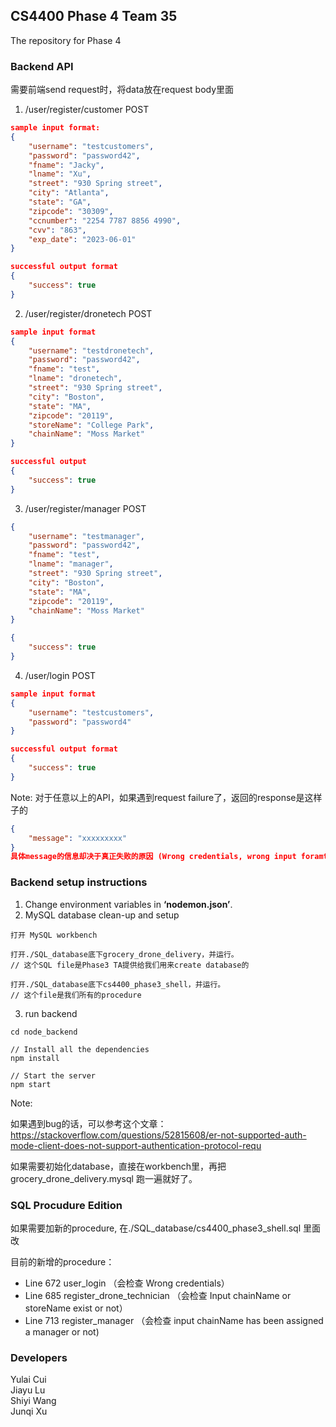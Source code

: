 ## CS4400 Phase 4 Team 35
The repository for Phase 4
<br/>

### Backend API

需要前端send request时，将data放在request body里面

1. /user/register/customer   POST
```json
sample input format:
{
    "username": "testcustomers", 
    "password": "password42", 
    "fname": "Jacky",
    "lname": "Xu",
    "street": "930 Spring street",
    "city": "Atlanta",
    "state": "GA",
    "zipcode": "30309",
    "ccnumber": "2254 7787 8856 4990",
    "cvv": "863",
    "exp_date": "2023-06-01"
}

successful output format
{
    "success": true
}

```
2. /user/register/dronetech  POST
```json
sample input format
{
    "username": "testdronetech", 
    "password": "password42", 
    "fname": "test",
    "lname": "dronetech",
    "street": "930 Spring street",
    "city": "Boston",
    "state": "MA",
    "zipcode": "20119",
    "storeName": "College Park",
    "chainName": "Moss Market"
}

successful output
{
    "success": true
}

```
3. /user/register/manager  POST
```json
{
    "username": "testmanager", 
    "password": "password42", 
    "fname": "test",
    "lname": "manager",
    "street": "930 Spring street",
    "city": "Boston",
    "state": "MA",
    "zipcode": "20119",
    "chainName": "Moss Market"
}

{
    "success": true
}

```

4. /user/login  POST
```json
sample input format
{
    "username": "testcustomers", 
    "password": "password4"
}

successful output format
{
    "success": true
}

```

Note:
对于任意以上的API，如果遇到request failure了，返回的response是这样子的
```json
{
    "message": "xxxxxxxxx"
}
具体message的信息却决于真正失败的原因 (Wrong credentials, wrong input foramt, etc..)
```

### Backend setup instructions
1. Change environment variables in **‘nodemon.json’**.
2. MySQL database clean-up and setup
```
打开 MySQL workbench

打开./SQL_database底下grocery_drone_delivery，并运行。
// 这个SQL file是Phase3 TA提供给我们用来create database的

打开./SQL_database底下cs4400_phase3_shell，并运行。
// 这个file是我们所有的procedure
```
3. run backend
```
cd node_backend

// Install all the dependencies
npm install

// Start the server
npm start
```
Note:

如果遇到bug的话，可以参考这个文章：
https://stackoverflow.com/questions/52815608/er-not-supported-auth-mode-client-does-not-support-authentication-protocol-requ
<br />

如果需要初始化database，直接在workbench里，再把grocery_drone_delivery.mysql 跑一遍就好了。
<br />

### SQL Procudure Edition
如果需要加新的procedure, 在./SQL_database/cs4400_phase3_shell.sql 里面改

目前的新增的procedure： 
- Line 672 user_login （会检查 Wrong credentials）
- Line 685 register_drone_technician （会检查 Input chainName or storeName exist or not）
- Line 713 register_manager （会检查 input chainName has been assigned a manager or not)

### Developers
Yulai Cui <br/>
Jiayu Lu <br/>
Shiyi Wang <br/>
Junqi Xu <br/>